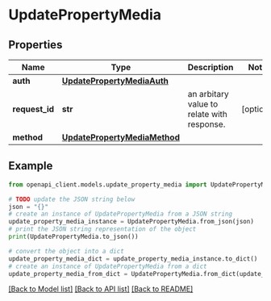 # UpdatePropertyMedia


## Properties

Name | Type | Description | Notes
------------ | ------------- | ------------- | -------------
**auth** | [**UpdatePropertyMediaAuth**](UpdatePropertyMediaAuth.md) |  | 
**request_id** | **str** | an arbitary value to relate with response. | [optional] 
**method** | [**UpdatePropertyMediaMethod**](UpdatePropertyMediaMethod.md) |  | 

## Example

```python
from openapi_client.models.update_property_media import UpdatePropertyMedia

# TODO update the JSON string below
json = "{}"
# create an instance of UpdatePropertyMedia from a JSON string
update_property_media_instance = UpdatePropertyMedia.from_json(json)
# print the JSON string representation of the object
print(UpdatePropertyMedia.to_json())

# convert the object into a dict
update_property_media_dict = update_property_media_instance.to_dict()
# create an instance of UpdatePropertyMedia from a dict
update_property_media_from_dict = UpdatePropertyMedia.from_dict(update_property_media_dict)
```
[[Back to Model list]](../README.md#documentation-for-models) [[Back to API list]](../README.md#documentation-for-api-endpoints) [[Back to README]](../README.md)


